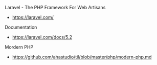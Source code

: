 Laravel - The PHP Framework For Web Artisans
- https://laravel.com/

Documentation
- https://laravel.com/docs/5.2

Mordern PHP
- https://github.com/ahastudio/til/blob/master/php/modern-php.md
